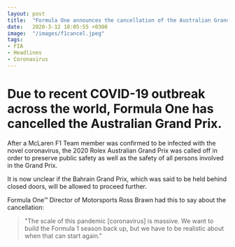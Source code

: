 ```yaml
---
layout: post
title:  "Formula One announces the cancellation of the Australian Grand Prix"
date:   2020-3-12 18:05:55 +0300
image:  "/images/f1cancel.jpeg"
tags:   
- FIA
- Headlines
- Coronavirus
---
```


# Due to recent COVID-19 outbreak across the world, Formula One has cancelled the Australian Grand Prix.

After a McLaren F1 Team member was confirmed to be infected with the novel coronavirus, the 2020 Rolex Australian Grand Prix was called off in order to preserve public safety as well as the safety of all persons involved in the Grand Prix.

It is now unclear if the Bahrain Grand Prix, which was said to be held behind closed doors, will be allowed to proceed further.

Formula One™ Director of Motorsports Ross Brawn had this to say about the cancellation:

> "The scale of this pandemic [coronavirus] is massive. We want to build the Formula 1 season back up, but we have to be realistic about when that can start again." 



